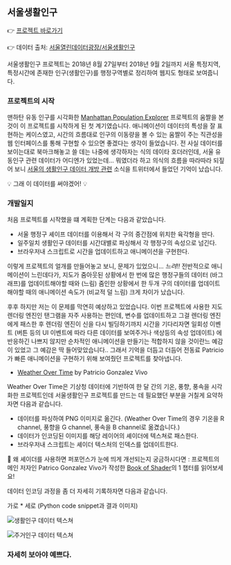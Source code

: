 ## 서울생활인구

👉 [프로젝트 바로가기](https://hanbyul-here.github.io/seoul-population-by-time/)

👉 데이터 출처: [서울열린데이터광장/서울생활인구](http://data.seoul.go.kr/dataVisual/seoul/seoulLivingPopulation.do) 

서울생활인구 프로젝트는 2018년 8월 27일부터 2018년 9월 2일까지 서울 특정지역, 특정시간에 존재한 인구(생활인구)를 행정구역별로 정리하여 웹지도 형태로 보여줍니다.


### 프로젝트의 시작

맨하탄 유동 인구를 시각화한 [Manhattan Population Explorer](http://manpopex.us/) 프로젝트의 움짤을 본 것이 이 프로젝트를 시작하게 된 첫 계기였습니다. 애니메이션이 데이터의 특성을 잘 표현하는 케이스였고, 시간의 흐름대로 인구의 이동량을 볼 수 있는 움짤이 주는 직관성을 웹 인터페이스를 통해 구현할 수 있으면 좋겠다는 생각이 들었습니다. 전 사실 데이터를 보이는대로 북마크해놓고 쓸 데는 나중에 생각하자는 식의 데이타 호더러인데, 서울 유동인구 관련 데이터가 어디엔가 있었는데... 뭐였더라 하고 의식의 흐름을 따라따라 되짚어 보니 [서울의 생활인구 데이터 개방 관련](https://twitter.com/beingsince/status/969746505132228608) 소식을 트위터에서 들었던 기억이 났습니다. 

💡 그래 이 데이터를 써야겠어! 💡

### 개발일지

처음 프로젝트를 시작했을 떄 계획한 단계는 다음과 같았습니다.

- 서울 행정구 셰이프 데이터를 이용해서 각 구의 중간점에 위치한 육각형을 딴다.
- 일주일치 생활인구 데이터를 시간대별로 파싱해서 각 행정구의 속성으로 넘긴다.
- 브라우저내 스크립트로 시간을 업데이트하고 애니메이션을 구현한다.

이렇게 프로젝트의 얼개를 만들어놓고 보니, 문제가 있었으니... *느려!!* 전반적으로 애니메이션이 느린데다가, 지도가 줌아웃된 상황에서 한 번에 많은 행정구들의 데이터 (바그래프)를 업데이트해야할 때와 (느림) 줌인한 상황에서 한 두개 구의 데이터를 업데이트해야할 때의 애니메이션 속도가 (비교적 덜 느림) 크게 차이가 났습니다.

후후 하지만 저는 이 문제를 막연히 예상하고 있었습니다. 이번 프로젝트에 사용한 지도 렌더링 엔진인 탠그램을 자주 사용하는 편인데, 변수를 업데이트하고 그걸 렌더링 엔진에게 패스한 후 렌더링 엔진이 신을 다시 빌딩하기까지 시간을 기다리자면 일회성 이벤트 (버튼 등의  UI 이벤트에 따라 다른 데이터를 보여주거나 색상등의 속성 업데이트) 에 반응하긴 나쁘지 않지만 순차적인 애니메이션을 만들기는 적합하지 않을 것이란느 예감이 있었고 그 예감은 딱 들어맞았습니다.. 그래서 기억을 더듬고 더듬어 전동료 Patricio가 빠른 애니메이션을 구현하기 위해 보여줬던 프로젝트를 찾아냅니다. 

- [Weather Over Time](https://github.com/tangrams/WeatherOverTime/) by Patricio Gonzalez Vivo

Weather Over Time은 기상청 데이터에 기반하여 한 달 간의 기온, 풍향, 풍속을 시각화한 프로젝트인데 서울생활인구 프로젝트를 만드는 데 필요했던 부분을 거칠게 요약하자면 다음과 같습니다.

- 데이터를 파싱하여 PNG 이미지로 옮긴다. (Weather Over Time의 경우 기온을 R channel, 풍향을  G channel, 풍속을 B channel로 옮겼습니다.)
- 데이터가 인코딩된 이미지를 해당 레이어의 셰이더에 텍스쳐로 패스한다. 
- 브라우저내 스크립트는 셰이더 텍스처의 인덱스를 업데이트한다. 



🦄 왜 셰이더를 사용하면 퍼포먼스가 눈에 띄게 개선되는지 궁금하시다면 : 프로젝트의 메인 저자인  Patrico Gonzalez Vivo가 작성한 [Book of Shader](https://thebookofshaders.com/01/)의 1 챕터를 읽어보세요!

데이터 인코딩 과정을 좀 더 자세히 기록하자면 다음과 같습니다. 

가로 * 세로 (Python code snippet과 결과 이미지)


![생활인구 데이터 텍스쳐](https://raw.githubusercontent.com/hanbyul-here/seoul-population-by-time/master/data/20180827/total.png)

![주거인구 데이터 텍스쳐](https://raw.githubusercontent.com/hanbyul-here/seoul-population-by-time/master/data/residents.png)


### 자세히 보아야 예쁘다.


